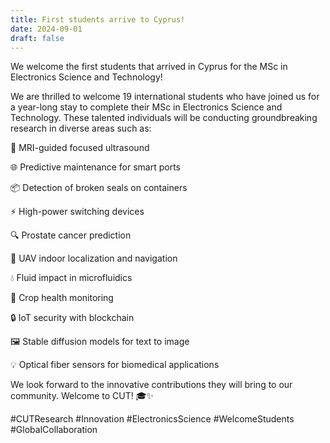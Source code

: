```yaml
---
title: First students arrive to Cyprus!
date: 2024-09-01
draft: false
---
```


We welcome the first students that arrived in Cyprus for the MSc in Electronics Science and Technology!

<!--more-->

We are thrilled to welcome 19 international students who have joined us for a year-long stay to complete their MSc in Electronics Science and Technology. These talented individuals will be conducting groundbreaking research in diverse areas such as:

🔬 MRI-guided focused ultrasound

🌐 Predictive maintenance for smart ports

📦 Detection of broken seals on containers

⚡ High-power switching devices

🔍 Prostate cancer prediction

🚁 UAV indoor localization and navigation

💧 Fluid impact in microfluidics

🌱 Crop health monitoring

🔒 IoT security with blockchain

🖼️ Stable diffusion models for text to image

💡 Optical fiber sensors for biomedical applications

We look forward to the innovative contributions they will bring to our community. Welcome to CUT! 🎓✨

#CUTResearch #Innovation #ElectronicsScience #WelcomeStudents #GlobalCollaboration